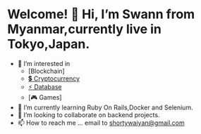 # Welcome! 👋 Hi, I’m Swann from Myanmar,currently live in Tokyo,Japan.
- 👀 I’m interested in 
    - [Blockchain]
    - [💲 Cryptocurrency](#-cryptocurrency-)
    - [⚡ Database](#-database-)
    - [🎮 Games]
- 🌱 I’m currently learning Ruby On Rails,Docker and Selenium.
- 💞️ I’m looking to collaborate on backend projects.
- 📫 How to reach me ... email to shortywaiyan@gmail.com

<!---
swanneptune/swanneptune is a ✨ special ✨ repository because its `README.md` (this file) appears on your GitHub profile.
You can click the Preview link to take a look at your changes.
--->
